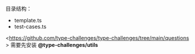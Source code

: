 目录结构：

- template.ts
- test-cases.ts


<https://github.com/type-challenges/type-challenges/tree/main/questions >
需要先安装 **@type-challenges/utils**